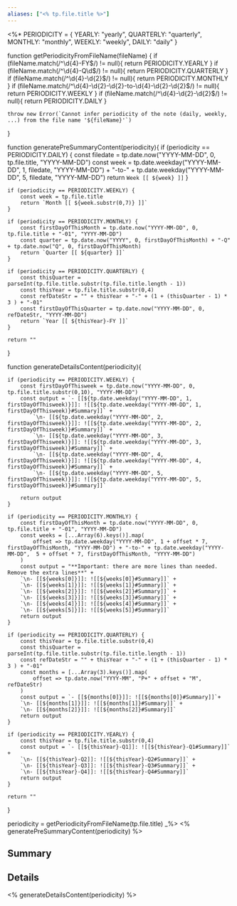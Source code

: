 ```yaml
---
aliases: ["<% tp.file.title %>"]
---
```

<%*
PERIODICITY = {
    YEARLY: "yearly",
    QUARTERLY: "quarterly",
    MONTHLY: "monthly",
    WEEKLY: "weekly",
    DAILY: "daily"
}

function getPeriodicityFromFileName(fileName) {
    if (fileName.match(/^\d{4}-FY$/) != null){
        return PERIODICITY.YEARLY
    }
    if (fileName.match(/^\d{4}-Q\d$/) != null){
        return PERIODICITY.QUARTERLY
    }
    if (fileName.match(/^\d{4}-\d{2}$/) != null){
        return PERIODICITY.MONTHLY
    }
    if (fileName.match(/^\d{4}-\d{2}-\d{2}-to-\d{4}-\d{2}-\d{2}$/) != null){
        return PERIODICITY.WEEKLY
    }
    if (fileName.match(/^\d{4}-\d{2}-\d{2}$/) != null){
        return PERIODICITY.DAILY
    }

    throw new Error(`Cannot infer periodicity of the note (daily, weekly, ...) from the file name '${fileName}'`)
}

function generatePreSummaryContent(periodicity){
    if (periodicity == PERIODICITY.DAILY) {
        const filedate = tp.date.now("YYYY-MM-DD", 0, tp.file.title, "YYYY-MM-DD")
        const week = tp.date.weekday("YYYY-MM-DD", 1, filedate, "YYYY-MM-DD") + "-to-" + tp.date.weekday("YYYY-MM-DD", 5, filedate, "YYYY-MM-DD")
        return `Week [[ ${week} ]]`
    }

    if (periodicity == PERIODICITY.WEEKLY) {
        const week = tp.file.title
        return `Month [[ ${week.substr(0,7)} ]]`
    }

    if (periodicity == PERIODICITY.MONTHLY) {
        const firstDayOfThisMonth = tp.date.now("YYYY-MM-DD", 0, tp.file.title + "-01", "YYYY-MM-DD")
        const quarter = tp.date.now("YYYY", 0, firstDayOfThisMonth) + "-Q" + tp.date.now("Q", 0, firstDayOfThisMonth)
        return `Quarter [[ ${quarter} ]]`
    }

    if (periodicity == PERIODICITY.QUARTERLY) {
        const thisQuarter = parseInt(tp.file.title.substr(tp.file.title.length - 1))
        const thisYear = tp.file.title.substr(0,4)
        const refDateStr = "" + thisYear + "-" + (1 + (thisQuarter - 1) * 3 ) + "-01"
        const firstDayOfThisQuarter = tp.date.now("YYYY-MM-DD", 0, refDateStr, "YYYY-MM-DD")
        return `Year [[ ${thisYear}-FY ]]`
    }

    return ""
}

function generateDetailsContent(periodicity){

    if (periodicity == PERIODICITY.WEEKLY) {
        const firstDayOfThisweek = tp.date.now("YYYY-MM-DD", 0, tp.file.title.substr(0,10), "YYYY-MM-DD")
        const output = `- [[${tp.date.weekday("YYYY-MM-DD", 1, firstDayOfThisweek)}]]: ![[${tp.date.weekday("YYYY-MM-DD", 1, firstDayOfThisweek)}#Summary]]` + 
            `\n- [[${tp.date.weekday("YYYY-MM-DD", 2, firstDayOfThisweek)}]]: ![[${tp.date.weekday("YYYY-MM-DD", 2, firstDayOfThisweek)}#Summary]]` +
            `\n- [[${tp.date.weekday("YYYY-MM-DD", 3, firstDayOfThisweek)}]]: ![[${tp.date.weekday("YYYY-MM-DD", 3, firstDayOfThisweek)}#Summary]]` +
            `\n- [[${tp.date.weekday("YYYY-MM-DD", 4, firstDayOfThisweek)}]]: ![[${tp.date.weekday("YYYY-MM-DD", 4, firstDayOfThisweek)}#Summary]]` +
            `\n- [[${tp.date.weekday("YYYY-MM-DD", 5, firstDayOfThisweek)}]]: ![[${tp.date.weekday("YYYY-MM-DD", 5, firstDayOfThisweek)}#Summary]]`
        
        return output
    }

    if (periodicity == PERIODICITY.MONTHLY) {
        const firstDayOfThisMonth = tp.date.now("YYYY-MM-DD", 0, tp.file.title + "-01", "YYYY-MM-DD")
        const weeks = [...Array(6).keys()].map(
            offset => tp.date.weekday("YYYY-MM-DD", 1 + offset * 7, firstDayOfThisMonth, "YYYY-MM-DD") + "-to-" + tp.date.weekday("YYYY-MM-DD",  5 + offset * 7, firstDayOfThisMonth, "YYYY-MM-DD")  
        )
        const output = "**Important: there are more lines than needed. Remove the extra lines**" + 
        `\n- [[${weeks[0]}]]: ![[${weeks[0]}#Summary]]` + 
        `\n- [[${weeks[1]}]]: ![[${weeks[1]}#Summary]]` + 
        `\n- [[${weeks[2]}]]: ![[${weeks[2]}#Summary]]` + 
        `\n- [[${weeks[3]}]]: ![[${weeks[3]}#Summary]]` + 
        `\n- [[${weeks[4]}]]: ![[${weeks[4]}#Summary]]` + 
        `\n- [[${weeks[5]}]]: ![[${weeks[5]}#Summary]]`
        return output
    }

    if (periodicity == PERIODICITY.QUARTERLY) {
        const thisYear = tp.file.title.substr(0,4)
        const thisQuarter = parseInt(tp.file.title.substr(tp.file.title.length - 1))
        const refDateStr = "" + thisYear + "-" + (1 + (thisQuarter - 1) * 3 ) + "-01"
        const months = [...Array(3).keys()].map(
            offset => tp.date.now("YYYY-MM", "P+" + offset + "M", refDateStr)
        )
        const output = `- [[${months[0]}]]: ![[${months[0]}#Summary]]`+
        `\n- [[${months[1]}]]: ![[${months[1]}#Summary]]` +
        `\n- [[${months[2]}]]: ![[${months[2]}#Summary]]`
        return output
    }

    if (periodicity == PERIODICITY.YEARLY) {
        const thisYear = tp.file.title.substr(0,4)
        const output = `- [[${thisYear}-Q1]]: ![[${thisYear}-Q1#Summary]]` +
        `\n- [[${thisYear}-Q2]]: ![[${thisYear}-Q2#Summary]]` +
        `\n- [[${thisYear}-Q3]]: ![[${thisYear}-Q3#Summary]]` +
        `\n- [[${thisYear}-Q4]]: ![[${thisYear}-Q4#Summary]]`
        return output
    }

    return ""
}

periodicity = getPeriodicityFromFileName(tp.file.title)
_%>
<% generatePreSummaryContent(periodicity) %>
## Summary

## Details
<% generateDetailsContent(periodicity) %>
